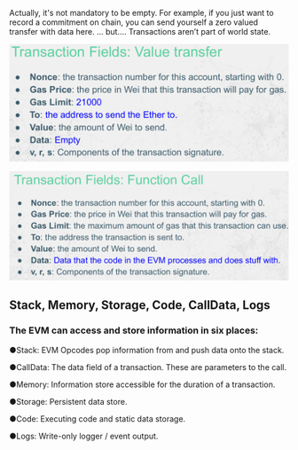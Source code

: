 Actually, it's not mandatory to be empty. For example, if you just want to record a commitment on chain, you can send yourself a zero valued transfer with data here.
... but....
Transactions aren’t part of world state.

![alt text](image.png)

![alt text](image-1.png)


## Stack, Memory, Storage, Code, CallData, Logs

### The EVM can access and store information in six places:

●Stack: EVM Opcodes pop information from and push data onto the stack.

●CallData: The data field of a transaction. These are parameters to the call.

●Memory: Information store accessible for the duration of a transaction.

●Storage: Persistent data store.

●Code: Executing code and static data storage.

●Logs: Write-only logger / event output.